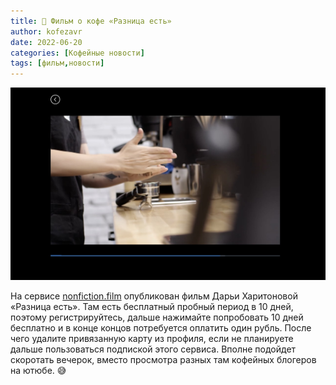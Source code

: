 ```yaml
---
title: 📰 Фильм о кофе «Разница есть»
author: kofezavr
date: 2022-06-20
categories: [Кофейные новости]
tags: [фильм,новости]
--- 
```


![Фильм о кофе «Разница есть»](/assets/img/posts/22/06/разница-есть.jpg)

На сервисе [nonfiction.film](https://nonfiction.film/movie/Dark_Matter/) опубликован фильм Дарьи Харитоновой «Разница есть». Там есть бесплатный пробный период в 10 дней, поэтому регистрируйтесь, дальше нажимайте попробовать 10 дней бесплатно и в конце концов потребуется оплатить один рубль. После чего удалите привязанную карту из профиля, если не планируете дальше пользоваться подпиской этого сервиса. Вполне подойдет скоротать вечерок, вместо просмотра разных там кофейных блогеров на ютюбе. 😅
